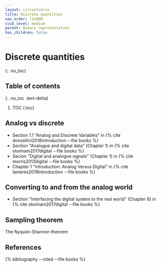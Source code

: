 ```yaml
---
layout: circuitverse
title: Discrete quantities
nav_order: l1s000
cvib_level: medium
parent: Binary representation
has_children: false
---
```



# Discrete quantities
{: .no_toc}


## Table of contents
{: .no_toc .text-delta}

1. TOC
{:toc}


## Analog vs discrete

-   Section 1.1 "Analog and Discrete Variables" in {% cite donzellini2018introduction --file books %}
-   Section "Analogue and digital data" (Chapter 1) in {% cite stonham2017digital --file books %}
-   Secion "Digital and analogue signals" (Chapter 1) in {% cite morris2013digital --file books %}
-   Chapter 1 "Introduction: Analog Versus Digital" in {% cite lameres2019introduction --file books %}


## Converting to and from the analog world

-   Section "Interfacing the digital system to the real world" (Chapter 8) in {% cite stonham2017digital --file books %}


## Sampling theorem

The Nyquist-Shannon theorem


## References

{% bibliography --cited --file books %}
